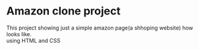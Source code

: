# Amazon clone project
 This project showing just a simple amazon page(a shhoping website) how looks like.
 <br>
 using HTML and CSS
